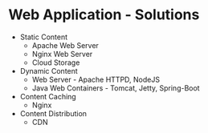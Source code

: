 # Web Application - Solutions

- Static Content
  - Apache Web Server
  - Nginx Web Server
  - Cloud Storage
- Dynamic Content
  - Web Server - Apache HTTPD, NodeJS
  - Java Web Containers - Tomcat, Jetty, Spring-Boot
- Content Caching
  - Nginx
- Content Distribution
  - CDN